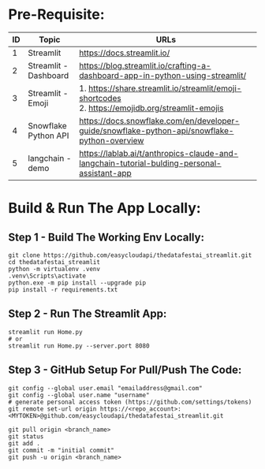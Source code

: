 # Pre-Requisite:

ID  | Topic | URLs
--- | ---   | ---
1   | Streamlit             | https://docs.streamlit.io/
2   | Streamlit - Dashboard | https://blog.streamlit.io/crafting-a-dashboard-app-in-python-using-streamlit/
3   | Streamlit - Emoji     | 1. https://share.streamlit.io/streamlit/emoji-shortcodes</br>2. https://emojidb.org/streamlit-emojis
4   | Snowflake Python API  | https://docs.snowflake.com/en/developer-guide/snowflake-python-api/snowflake-python-overview
5   | langchain - demo      | https://lablab.ai/t/anthropics-claude-and-langchain-tutorial-bulding-personal-assistant-app


# Build & Run The App Locally:

## Step 1 - Build The Working Env Locally:
```shell
git clone https://github.com/easycloudapi/thedatafestai_streamlit.git
cd thedatafestai_streamlit
python -m virtualenv .venv
.venv\Scripts\activate
python.exe -m pip install --upgrade pip
pip install -r requirements.txt
```

## Step 2 - Run The Streamlit App:
```shell
streamlit run Home.py
# or
streamlit run Home.py --server.port 8080
```

## Step 3 - GitHub Setup For Pull/Push The Code:
```shell
git config --global user.email "emailaddress@gmail.com"
git config --global user.name "username"
# generate personal access token (https://github.com/settings/tokens)
git remote set-url origin https://<repo_account>:<MYTOKEN>@github.com/easycloudapi/thedatafestai_streamlit.git

git pull origin <branch_name>
git status
git add .
git commit -m "initial commit"
git push -u origin <branch_name>
```